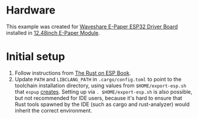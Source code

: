 
# Hardware

This example was created for [Waveshare E-Paper ESP32 Driver Board](https://www.waveshare.com/wiki/E-Paper_ESP32_Driver_Board) 
installed in [12.48inch E-Paper Module](https://www.waveshare.com/wiki/12.48inch_e-Paper_Module_(B)).

# Initial setup

1. Follow instructions from [The Rust on ESP Book](https://esp-rs.github.io/book/installation/index.html).
2. Update `PATH` and `LIBCLANG_PATH` in `.cargo/config.toml` to point to the toolchain installation directory, using
values from `$HOME/export-esp.sh` that `espup` [creates](https://esp-rs.github.io/book/installation/riscv-and-xtensa.html).
Setting up via `. $HOME/export-esp.sh` is also possible, but not recommended for IDE users, because it's hard to ensure 
that Rust tools spawned by the IDE (such as cargo and rust-analyzer) would inherit the correct environment.
